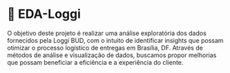 # 🚚 EDA-Loggi

O objetivo deste projeto é realizar uma análise exploratória dos dados fornecidos pela Loggi BUD, com o intuito de identificar insights que possam otimizar o processo logístico de entregas em Brasília, DF. Através de métodos de análise e visualização de dados, buscamos propor melhorias que possam beneficiar a eficiência e a experiência do cliente.
